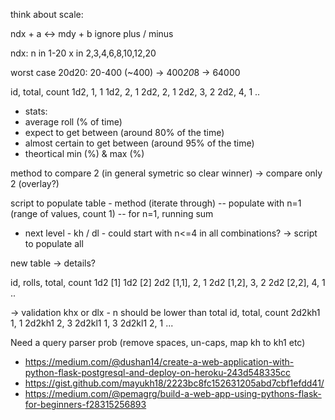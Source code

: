 think about scale:

ndx + a <->  mdy + b
ignore plus / minus

ndx:
 n in 1-20
 x in 2,3,4,6,8,10,12,20


worst case 20d20: 20-400 (~400)
  -> 400*20*8 -> 64000


id, total, count
1d2, 1, 1
1d2, 2, 1
2d2, 2, 1
2d2, 3, 2
2d2, 4, 1
..

- stats:
- average roll (% of time)
- expect to get between (around 80% of the time)
- almost certain to get between (around 95% of the time)
- theortical min (%) & max (%)


method to compare 2 (in general symetric so clear winner) -> compare only 2 (overlay?)


script to populate table - method (iterate through)
-- populate with n=1 (range of values, count 1)
-- for n=1, running sum


- next level - kh / dl - could start with n<=4 in all combinations?
  -> script to populate all

new table -> details?

id, rolls, total, count
1d2 [1]
1d2 [2]
2d2 [1,1], 2, 1
2d2 [1,2], 3, 2
2d2 [2,2], 4, 1
..


-> validation khx or dlx - n should be lower than total
id, total, count
2d2kh1 1, 1
2d2kh1 2, 3
2d2kl1 1, 3
2d2kl1 2, 1
...

Need a query parser prob (remove spaces, un-caps, map kh to kh1 etc)



- https://medium.com/@dushan14/create-a-web-application-with-python-flask-postgresql-and-deploy-on-heroku-243d548335cc
- https://gist.github.com/mayukh18/2223bc8fc152631205abd7cbf1efdd41/
- https://medium.com/@pemagrg/build-a-web-app-using-pythons-flask-for-beginners-f28315256893
